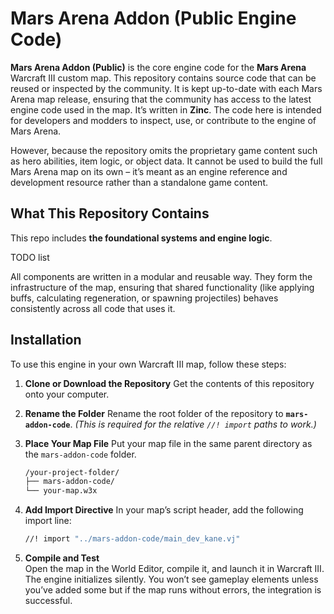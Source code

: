 # Mars Arena Addon (Public Engine Code)

**Mars Arena Addon (Public)** is the core engine code for the **Mars Arena** Warcraft III custom map. This repository contains source code that can be reused or inspected by the community. It is kept up-to-date with each Mars Arena map release, ensuring that the community has access to the latest engine code used in the map. It’s written in **Zinc**. The code here is intended for developers and modders to inspect, use, or contribute to the engine of Mars Arena.

However, because the repository omits the proprietary game content such as hero abilities, item logic, or object data. It cannot be used to build the full Mars Arena map on its own – it’s meant as an engine reference and development resource rather than a standalone game content.

## What This Repository Contains

This repo includes **the foundational systems and engine logic**.

TODO list

All components are written in a modular and reusable way. They form the infrastructure of the map, ensuring that shared functionality (like applying buffs, calculating regeneration, or spawning projectiles) behaves consistently across all code that uses it.

## Installation

To use this engine in your own Warcraft III map, follow these steps:

1. **Clone or Download the Repository**
   Get the contents of this repository onto your computer.

2. **Rename the Folder**
   Rename the root folder of the repository to **`mars-addon-code`**.
   *(This is required for the relative `//! import` paths to work.)*

3. **Place Your Map File**
   Put your map file in the same parent directory as the `mars-addon-code` folder.

   ```bash
   /your-project-folder/
   ├── mars-addon-code/
   └── your-map.w3x
   ```

5. **Add Import Directive**
   In your map’s script header, add the following import line:

   ```bash
   //! import "../mars-addon-code/main_dev_kane.vj"
   ```

6. **Compile and Test**  
    Open the map in the World Editor, compile it, and launch it in Warcraft III.  
    The engine initializes silently. You won’t see gameplay elements unless you’ve added some but if the map runs without errors, the integration is successful.
